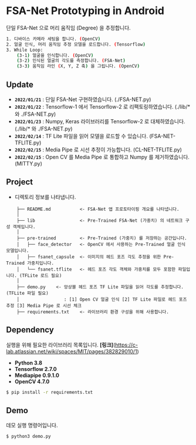 # FSA-Net Prototyping in Android 

단일 FSA-Net 으로 머리 움직임 (Degree) 을 추정합니다.

```sh
1. 디바이스 카메라 세팅을 합니다. (OpenCV)
2. 얼굴 인식, 머리 움직임 추정 모델을 로드합니다. (Tensorflow)
3. While Loop:
    (3-1) 얼굴을 인식합니다. (OpenCV)
    (3-2) 인식된 얼굴의 각도를 측정합니다. (FSA-Net)
    (3-3) 움직임 라인 (X, Y, Z 축) 을 그립니다. (OpenCV)
```


## Update
- **```2022/01/21```** : 단일 FSA-Net 구현하였습니다. (./FSA-NET.py)
- **```2022/01/22```** : Tensorflow-1 에서 Tensorflow-2 로 리팩토링하였습니다. (./lib/* 와 ./FSA-NET.py)
- **```2022/01/23```** : Numpy, Keras 라이브러리를 Tensorflow-2 로 대체하였습니다. (./lib/* 와 ./FSA-NET.py)
- **```2022/02/14```** : TF Lite 파일을 읽어 모델을 로드할 수 있습니다. (FSA-NET-TFLITE.py)
- **```2022/02/15```** : Media Pipe 로 시선 추정이 가능합니다. (CL-NET-TFLITE.py)
- **```2022/02/15```** : Open CV 를 Media Pipe 로 통합하고 Numpy 를 제거하였습니다. (MITTY.py)


## Project
- 디렉토리 정보를 나타냅니다.

```
    ├── README.md           <- FSA-Net 앱 프로토타이핑 개요를 나타냅니다.
    │
    ├── lib                 <- Pre-Trained FSA-Net (가중치) 의 네트워크 구성 객체입니다. 
    │
    ├── pre-trained         <- Pre-Trained (가중치) 를 저장하는 공간입니다.
    │   ├── face_detector   <- OpenCV 에서 사용하는 Pre-Trained 얼굴 인식 모델입니다.
    │   ├── fsanet_capsule  <- 이미지의 헤드 포즈 각도 추정을 위한 Pre-Trained 가중치입니다.
    │   └── fsanet.tflite   <- 헤드 포즈 각도 객체와 가중치를 모두 포함한 파일입니다. (TFLite 로드 필요)
    │
    ├── demo.py    <- 앙상블 헤드 포즈 TF Lite 파일을 읽어 각도를 추정합니다. (TFLite 파일 필요)
    │                 : [1] Open CV 얼굴 인식 [2] TF Lite 파일로 헤드 포즈 추정 [3] Media Pipe 로 시선 체크
    ├── requirements.txt    <- 라이브러리 환경 구성을 위해 사용합니다.
```


## Dependency
실행을 위해 필요한 라이브러리 목록입니다. **[링크]**(https://c-lab.atlassian.net/wiki/spaces/MIT/pages/382829010/1)
- **Python 3.8**
- **Tensorflow 2.7.0**
- **Mediapipe 0.9.1.0**
- **OpenCV 4.7.0**

```sh
$ pip install -r requirements.txt 
```


## Demo
데모 실행 명령어입니다.
```sh
$ python3 demo.py
```
